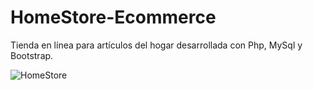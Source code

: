 # HomeStore-Ecommerce
Tienda en línea para artículos del hogar desarrollada con Php, MySql y Bootstrap.

![HomeStore](https://user-images.githubusercontent.com/52048016/151725829-c4bef891-e4d1-4d06-8f49-d97a96b1f483.JPG)
